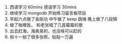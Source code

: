 1. 西语学习 60mins 德语学习 30mins
2. 继续学习 mongodb 开始练习留言板项目
3. 早起六点做了金刚功 中午做了 keep 跳绳 晚上做了八段锦
4. 做了咖喱饭， 和老张唱了几首霉霉的歌
5. 出去赶海，海臭臭的，也没啥可以赶的
6. 和十一拍了很多张照，贴贴一万遍
